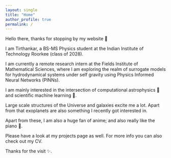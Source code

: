 ```yaml
---
layout: single
title: "Home"
author_profile: true
permalink: /
---
```


<style>
body {
  background-image: url('/assets/images/far.jpg');
  background-size: cover;
  background-repeat: no-repeat;
  background-attachment: fixed;
}
</style>

Hello there, thanks for stopping by my website 👋

I am Tirthankar, a BS-MS Physics student at the Indian Institute of Technology Roorkee (class of 2028).

I am currently a remote research intern at the Fields Institute of Mathematical Sciences, where I am exploring the realm of surrogate models for hydrodynamical systems under self gravity using Physics Informed Neural Networks (PINNs).

I am mainly interested in the intersection of computational astrophysics 🌌 and scientific machine learning 🤖.

Large scale structures of the Universe and galaxies excite me a lot. Apart from that exoplanets are also something I recently got interested in.

Apart from these, I am also a huge fan of anime; and also really like the piano 🎹. 

Please have a look at my projects page as well. For more info you can also check out my CV.

Thanks for the visit ✨.